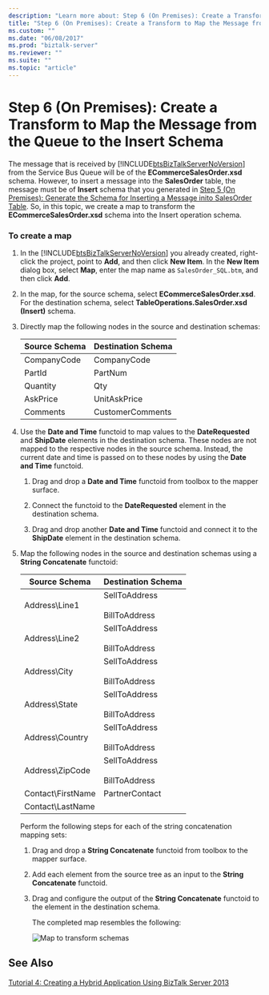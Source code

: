 ```yaml
---
description: "Learn more about: Step 6 (On Premises): Create a Transform to Map the Message from the Queue to the Insert Schema"
title: "Step 6 (On Premises): Create a Transform to Map the Message from the Queue to the Insert Schema"
ms.custom: ""
ms.date: "06/08/2017"
ms.prod: "biztalk-server"
ms.reviewer: ""
ms.suite: ""
ms.topic: "article"
---
```

# Step 6 (On Premises): Create a Transform to Map the Message from the Queue to the Insert Schema
The message that is received by [!INCLUDE[btsBizTalkServerNoVersion](../includes/btsbiztalkservernoversion-md.md)] from the Service Bus Queue will be of the **ECommerceSalesOrder.xsd** schema. However, to insert a message into the **SalesOrder** table, the message must be of **Insert** schema that you generated in [Step 5 (On Premises): Generate the Schema for Inserting a Message inito SalesOrder Table](../core/step-5-generate-the-schema-for-inserting-a-message-into-salesorder-table.md). So, in this topic, we create a map to transform the **ECommerceSalesOrder.xsd** schema into the Insert operation schema.  

### To create a map  

1. In the [!INCLUDE[btsBizTalkServerNoVersion](../includes/btsbiztalkservernoversion-md.md)] you already created, right-click the project, point to **Add**, and then click **New Item**. In the **New Item** dialog box, select **Map**, enter the map name as `SalesOrder_SQL.btm`, and then click **Add**.  

2. In the map, for the source schema, select **ECommerceSalesOrder.xsd**. For the destination schema, select **TableOperations.SalesOrder.xsd (Insert)** schema.  

3. Directly map the following nodes in the source and destination schemas:  


   | Source Schema | Destination Schema |
   |---------------|--------------------|
   |  CompanyCode  |    CompanyCode     |
   |    PartId     |      PartNum       |
   |   Quantity    |        Qty         |
   |   AskPrice    |    UnitAskPrice    |
   |   Comments    |  CustomerComments  |


4. Use the **Date and Time** functoid to map values to the **DateRequested** and **ShipDate** elements in the destination schema. These nodes are not mapped to the respective nodes in the source schema. Instead, the current date and time is passed on to these nodes by using the **Date and Time** functoid.  

   1.  Drag and drop a **Date and Time** functoid from toolbox to the mapper surface.  

   2.  Connect the functoid to the **DateRequested** element in the destination schema.  

   3.  Drag and drop another **Date and Time** functoid and connect it to the **ShipDate** element in the destination schema.  

5. Map the following nodes in the source and destination schemas using a **String Concatenate** functoid:  

   |Source Schema|Destination Schema|  
   |-------------------|------------------------|  
   |Address\Line1|SellToAddress<br /><br /> BillToAddress|  
   |Address\Line2|SellToAddress<br /><br /> BillToAddress|  
   |Address\City|SellToAddress<br /><br /> BillToAddress|  
   |Address\State|SellToAddress<br /><br /> BillToAddress|  
   |Address\Country|SellToAddress<br /><br /> BillToAddress|  
   |Address\ZipCode|SellToAddress<br /><br /> BillToAddress|  
   |Contact\FirstName|PartnerContact|  
   |Contact\LastName||  

    Perform the following steps for each of the string concatenation mapping sets:  

   1.  Drag and drop a **String Concatenate** functoid from toolbox to the mapper surface.  

   2.  Add each element from the source tree as an input to the **String Concatenate** functoid.  

   3.  Drag and configure the output of the **String Concatenate** functoid to the element in the destination schema.  

        The completed map resembles the following:  

        ![Map to transform schemas](../core/media/bts2010r2-tut1-map.jpg "BTS2010R2_Tut1_Map")  

## See Also  
 [Tutorial 4: Creating a Hybrid Application Using BizTalk Server 2013](../core/tutorial-4-creating-a-hybrid-application-using-biztalk-server-2013.md)
